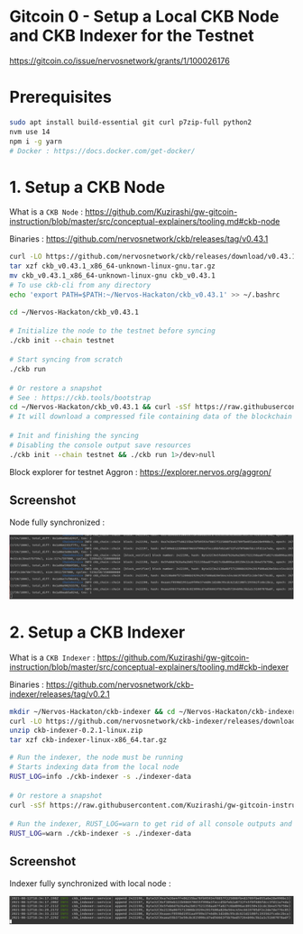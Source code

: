 # Gitcoin 0 - Setup a Local CKB Node and CKB Indexer for the Testnet

https://gitcoin.co/issue/nervosnetwork/grants/1/100026176

# Prerequisites

```bash
sudo apt install build-essential git curl p7zip-full python2
nvm use 14
npm i -g yarn
# Docker : https://docs.docker.com/get-docker/
```

# 1. Setup a CKB Node

What is a `CKB Node` : https://github.com/Kuzirashi/gw-gitcoin-instruction/blob/master/src/conceptual-explainers/tooling.md#ckb-node

Binaries : https://github.com/nervosnetwork/ckb/releases/tag/v0.43.1

```bash
curl -LO https://github.com/nervosnetwork/ckb/releases/download/v0.43.1/ckb_v0.43.1_x86_64-unknown-linux-gnu.tar.gz
tar xzf ckb_v0.43.1_x86_64-unknown-linux-gnu.tar.gz
mv ckb_v0.43.1_x86_64-unknown-linux-gnu ckb_v0.43.1
# To use ckb-cli from any directory
echo 'export PATH=$PATH:~/Nervos-Hackaton/ckb_v0.43.1' >> ~/.bashrc
```

```bash
cd ~/Nervos-Hackaton/ckb_v0.43.1

# Initialize the node to the testnet before syncing
./ckb init --chain testnet

# Start syncing from scratch
./ckb run

# Or restore a snapshot
# See : https://ckb.tools/bootstrap
cd ~/Nervos-Hackaton/ckb_v0.43.1 && curl -sSf https://raw.githubusercontent.com/Kuzirashi/gw-gitcoin-instruction/master/scripts/install_ckb_node_snapshot_data.sh | sh
# It will download a compressed file containing data of the blockchain and install it in the right folders

# Init and finishing the syncing
# Disabling the console output save resources
./ckb init --chain testnet && ./ckb run 1>/dev>null
```

Block explorer for testnet Aggron : https://explorer.nervos.org/aggron/

## Screenshot

Node fully synchronized :

![CKB Node](images/ckb_node.png)

# 2. Setup a CKB Indexer

What is a `CKB Indexer` : https://github.com/Kuzirashi/gw-gitcoin-instruction/blob/master/src/conceptual-explainers/tooling.md#ckb-indexer

Binaries : https://github.com/nervosnetwork/ckb-indexer/releases/tag/v0.2.1

```bash
mkdir ~/Nervos-Hackaton/ckb-indexer && cd ~/Nervos-Hackaton/ckb-indexer
curl -LO https://github.com/nervosnetwork/ckb-indexer/releases/download/v0.2.1/ckb-indexer-0.2.1-linux.zip
unzip ckb-indexer-0.2.1-linux.zip
tar xzf ckb-indexer-linux-x86_64.tar.gz
```

```bash
# Run the indexer, the node must be running
# Starts indexing data from the local node
RUST_LOG=info ./ckb-indexer -s ./indexer-data

# Or restore a snapshot
curl -sSf https://raw.githubusercontent.com/Kuzirashi/gw-gitcoin-instruction/master/scripts/install_ckb_indexer_snapshot_data.sh | sh

# Run the indexer, RUST_LOG=warn to get rid of all console outputs and save resources
RUST_LOG=warn ./ckb-indexer -s ./indexer-data
```

## Screenshot

Indexer fully synchronized with local node :

![CKB Indexer](images/ckb_indexer.png)
